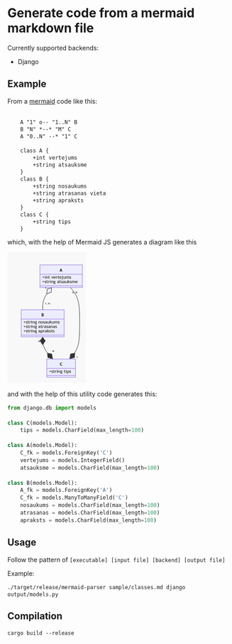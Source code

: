 # Generate code from a mermaid markdown file

Currently supported backends:

- Django

## Example

From a [mermaid](https://mermaid-js.github.io/mermaid/) code like this:

```text

    A "1" o-- "1..N" B
    B "N" *--* "M" C
    A "0..N" --* "1" C

    class A {
        +int vertejums
        +string atsauksme
    }
    class B {
        +string nosaukums
        +string atrasanas vieta
        +string apraksts
    }
    class C {
        +string tips
    }
```

which, with the help of Mermaid JS generates a diagram like this

![Class diagram](docs/classes.png)

and with the help of this utility code generates this:

```Python
from django.db import models

class C(models.Model):
    tips = models.CharField(max_length=100)

class A(models.Model):
    C_fk = models.ForeignKey('C')
    vertejums = models.IntegerField()
    atsauksme = models.CharField(max_length=100)

class B(models.Model):
    A_fk = models.ForeignKey('A')
    C_fk = models.ManyToManyField('C')
    nosaukums = models.CharField(max_length=100)
    atrasanas = models.CharField(max_length=100)
    apraksts = models.CharField(max_length=100)

```

## Usage

Follow the pattern of `[executable] [input file] [backend] [output file]`

Example:
```
./target/release/mermaid-parser sample/classes.md django output/models.py
```

## Compilation

```
cargo build --release
```


